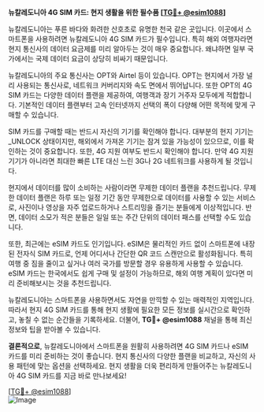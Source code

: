**뉴칼레도니아 4G SIM 카드: 현지 생활을 위한 필수품 [[TG💪+ @esim1088](https://t.me/s/esim1088)]**

뉴칼레도니아는 푸른 바다와 화려한 산호초로 유명한 천국 같은 곳입니다. 이곳에서 스마트폰을 사용하려면 뉴칼레도니아 4G SIM 카드가 필수입니다. 특히 해외 여행자라면 현지 통신사의 데이터 요금제를 미리 알아두는 것이 매우 중요합니다. 왜냐하면 일부 국가에서는 국제 데이터 요금이 상당히 비싸기 때문입니다.

뉴칼레도니아의 주요 통신사는 OPT와 Airtel 등이 있습니다. OPT는 현지에서 가장 널리 사용되는 통신사로, 네트워크 커버리지와 속도 면에서 뛰어납니다. 또한 OPT의 4G SIM 카드는 다양한 데이터 플랜을 제공하여, 여행객과 장기 거주자 모두에게 적합합니다. 기본적인 데이터 플랜부터 고속 인터넷까지 선택의 폭이 다양해 어떤 목적에 맞게 구매할 수 있습니다.

SIM 카드를 구매할 때는 반드시 자신의 기기를 확인해야 합니다. 대부분의 현지 기기는_UNLOCK 상태이지만, 해외에서 가져온 기기는 잠겨 있을 가능성이 있으므로, 이를 확인하는 것이 중요합니다. 또한, 4G 지원 여부도 반드시 확인해야 합니다. 만약 4G 지원 기기가 아니라면 최대한 빠른 LTE 대신 느린 3G나 2G 네트워크를 사용하게 될 것입니다.

현지에서 데이터를 많이 소비하는 사람이라면 무제한 데이터 플랜을 추천드립니다. 무제한 데이터 플랜은 하루 또는 일정 기간 동안 무제한으로 데이터를 사용할 수 있는 서비스로, 사진이나 영상을 자주 업로드하거나 스트리밍을 즐기는 분들에게 이상적입니다. 반면, 데이터 소모가 적은 분들은 일일 또는 주간 단위의 데이터 패스를 선택할 수도 있습니다.

또한, 최근에는 eSIM 카드도 인기입니다. eSIM은 물리적인 카드 없이 스마트폰에 내장된 전자식 SIM 카드로, 언제 어디서나 간단한 QR 코드 스캔만으로 활성화됩니다. 특히 여행 중 짐을 줄이고 싶거나 여러 국가를 방문할 경우 유용하게 사용할 수 있습니다. eSIM 카드는 한국에서도 쉽게 구매 및 설정이 가능하므로, 해외 여행 계획이 있다면 미리 준비해보시는 것을 추천드립니다.

뉴칼레도니아는 스마트폰을 사용하면서도 자연을 만끽할 수 있는 매력적인 지역입니다. 따라서 현지 4G SIM 카드를 통해 현지 생활에 필요한 모든 정보를 실시간으로 확인하고, 놓칠 수 없는 순간들을 기록하세요. 더불어, **TG💪+ @esim1088** 채널을 통해 최신 정보와 팁을 받아볼 수 있습니다.

**결론적으로**, 뉴칼레도니아에서 스마트폰을 원활히 사용하려면 4G SIM 카드나 eSIM 카드를 미리 준비하는 것이 좋습니다. 현지 통신사의 다양한 플랜을 비교하고, 자신의 사용 패턴에 맞는 옵션을 선택하세요. 현지 생활을 더욱 편리하게 만들어주는 뉴칼레도니아 4G SIM 카드를 지금 바로 만나보세요!

[[TG💪+ @esim1088](https://t.me/s/esim1088)]  
![Image](https://i.postimg.cc/Y0z9fWf4/image.png)
